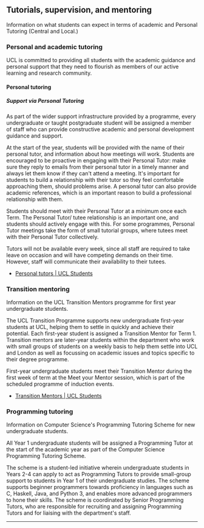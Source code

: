 ## Tutorials, supervision, and mentoring

Information on what students can expect in terms of academic and Personal Tutoring (Central and Local.)

### Personal and academic tutoring

UCL is committed to providing all students with the academic guidance and personal support that they need to flourish as members of our active learning and research community.

#### Personal tutoring

##### Support via Personal Tutoring

As part of the wider support infrastructure provided by a programme, every undergraduate or taught postgraduate student will be assigned a member of staff who can provide constructive academic and personal development guidance and support.

At the start of the year, students will be provided with the name of their personal tutor, and information about how meetings will work. Students are encouraged to be proactive in engaging with their Personal Tutor: make sure they reply to emails from their personal tutor in a timely manner and always let them know if they can't attend a meeting. It's important for students to build a relationship with their tutor so they feel comfortable approaching them, should problems arise. A personal tutor can also provide academic references, which is an important reason to build a professional relationship with them.

Students should meet with their Personal Tutor at a minimum once each Term. The Personal Tutor/ tutee relationship is an important one, and students should actively engage with this. For some programmes, Personal Tutor meetings take the form of small tutorial groups, where tutees meet with their Personal Tutor collectively.

Tutors will not be available every week, since all staff are required to take leave on occasion and will have competing demands on their time. However, staff will communicate their availability to their tutees.

- [Personal tutors | UCL Students](https://www.ucl.ac.uk/students/academic-support/personal-tutors)

### Transition mentoring

Information on the UCL Transition Mentors programme for first year undergraduate students.

The UCL Transition Programme supports new undergraduate first-year students at UCL, helping them to settle in quickly and achieve their potential. Each first-year student is assigned a Transition Mentor for Term 1. Transition mentors are later-year students within the department who work with small groups of students on a weekly basis to help them settle into UCL and London as well as focussing on academic issues and topics specific to their degree programme.

First-year undergraduate students meet their Transition Mentor during the first week of term at the Meet your Mentor session, which is part of the scheduled programme of induction events.

- [Transition Mentors | UCL Students](https://www.ucl.ac.uk/students/academic-support/transition-mentors)

### Programming tutoring

Information on Computer Science's Programming Tutoring Scheme for new undergraduate students.

All Year 1 undergraduate students will be assigned a Programming Tutor at the start of the academic year as part of the Computer Science Programming Tutoring Scheme.

The scheme is a student-led initiative wherein undergraduate students in Years 2-4 can apply to act as Programming Tutors to provide small-group support to students in Year 1 of their undergraduate studies. The scheme supports beginner programmers towards proficiency in languages such as C, Haskell, Java, and Python 3, and enables more advanced programmers to hone their skills. The scheme is coordinated by Senior Programming Tutors, who are responsible for recruiting and assigning Programming Tutors and for liaising with the department's staff.

---
